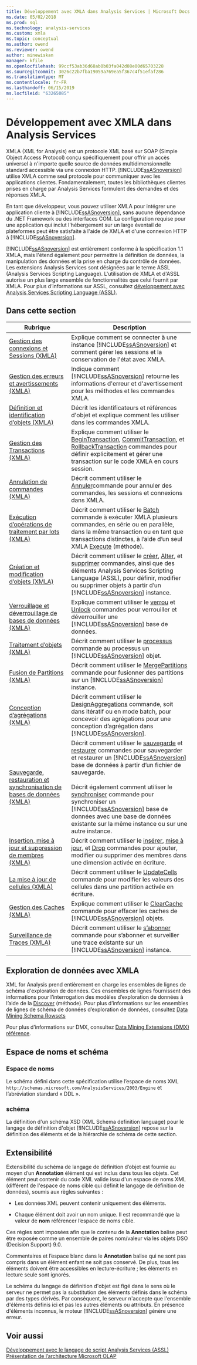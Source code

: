 ```yaml
---
title: Développement avec XMLA dans Analysis Services | Microsoft Docs
ms.date: 05/02/2018
ms.prod: sql
ms.technology: analysis-services
ms.custom: xmla
ms.topic: conceptual
ms.author: owend
ms.reviewer: owend
author: minewiskan
manager: kfile
ms.openlocfilehash: 99ccf53ab36d68ab0b03fa042d08e00d65703228
ms.sourcegitcommit: 3026c22b7fba19059a769ea5f367c4f51efaf286
ms.translationtype: MT
ms.contentlocale: fr-FR
ms.lasthandoff: 06/15/2019
ms.locfileid: "63265085"
---
```

# <a name="developing-with-xmla-in-analysis-services"></a>Développement avec XMLA dans Analysis Services
  XMLA (XML for Analysis) est un protocole XML basé sur SOAP (Simple Object Access Protocol) conçu spécifiquement pour offrir un accès universel à n'importe quelle source de données multidimensionnelle standard accessible via une connexion HTTP. [!INCLUDE[ssASnoversion](../../includes/ssasnoversion-md.md)] utilise XMLA comme seul protocole pour communiquer avec les applications clientes. Fondamentalement, toutes les bibliothèques clientes prises en charge par Analysis Services formulent des demandes et des réponses XMLA.  
  
 En tant que développeur, vous pouvez utiliser XMLA pour intégrer une application cliente à [!INCLUDE[ssASnoversion](../../includes/ssasnoversion-md.md)], sans aucune dépendance du .NET Framework ou des interfaces COM. La configuration requise pour une application qui inclut l'hébergement sur un large éventail de plateformes peut être satisfaite à l'aide de XMLA et d'une connexion HTTP à [!INCLUDE[ssASnoversion](../../includes/ssasnoversion-md.md)].  
  
 [!INCLUDE[ssASnoversion](../../includes/ssasnoversion-md.md)] est entièrement conforme à la spécification 1.1 XMLA, mais l'étend également pour permettre la définition de données, la manipulation des données et la prise en charge du contrôle de données. Les extensions Analysis Services sont désignées par le terme ASSL (Analysis Services Scripting Language). L'utilisation de XMLA et d'ASSL autorise un plus large ensemble de fonctionnalités que celui fournit par XMLA. Pour plus d’informations sur ASSL, consultez [développement avec Analysis Services Scripting Language &#40;ASSL&#41;](../../analysis-services/multidimensional-models/scripting-language-assl/developing-with-analysis-services-scripting-language-assl.md).  
  
## <a name="in-this-section"></a>Dans cette section  
  
|Rubrique|Description|  
|-----------|-----------------|  
|[Gestion des connexions et Sessions &#40;XMLA&#41;](../../analysis-services/multidimensional-models-scripting-language-assl-xmla/managing-connections-and-sessions-xmla.md)|Explique comment se connecter à une instance [!INCLUDE[ssASnoversion](../../includes/ssasnoversion-md.md)] et comment gérer les sessions et la conservation de l'état avec XMLA.|  
|[Gestion des erreurs et avertissements &#40;XMLA&#41;](../../analysis-services/multidimensional-models-scripting-language-assl-xmla/handling-errors-and-warnings-xmla.md)|Indique comment [!INCLUDE[ssASnoversion](../../includes/ssasnoversion-md.md)] retourne les informations d'erreur et d'avertissement pour les méthodes et les commandes XMLA.|  
|[Définition et identification d’objets &#40;XMLA&#41;](../../analysis-services/multidimensional-models-scripting-language-assl-xmla/defining-and-identifying-objects-xmla.md)|Décrit les identificateurs et références d'objet et explique comment les utiliser dans les commandes XMLA.|  
|[Gestion des Transactions &#40;XMLA&#41;](../../analysis-services/multidimensional-models-scripting-language-assl-xmla/managing-transactions-xmla.md)|Explique comment utiliser le [BeginTransaction](https://docs.microsoft.com/bi-reference/xmla/xml-elements-commands/begintransaction-element-xmla), [CommitTransaction](https://docs.microsoft.com/bi-reference/xmla/xml-elements-commands/committransaction-element-xmla), et [RollbackTransaction](https://docs.microsoft.com/bi-reference/xmla/xml-elements-commands/rollbacktransaction-element-xmla) commandes pour définir explicitement et gérer une transaction sur le code XMLA en cours session.|  
|[Annulation de commandes &#40;XMLA&#41;](../../analysis-services/multidimensional-models-scripting-language-assl-xmla/canceling-commands-xmla.md)|Décrit comment utiliser le [Annuler](https://docs.microsoft.com/bi-reference/xmla/xml-elements-commands/cancel-element-xmla)commande pour annuler des commandes, les sessions et connexions dans XMLA.|  
|[Exécution d’opérations de traitement par lots &#40;XMLA&#41;](../../analysis-services/multidimensional-models-scripting-language-assl-xmla/performing-batch-operations-xmla.md)|Décrit comment utiliser le [Batch](https://docs.microsoft.com/bi-reference/xmla/xml-elements-commands/batch-element-xmla) commande à exécuter XMLA plusieurs commandes, en série ou en parallèle, dans la même transaction ou en tant que transactions distinctes, à l’aide d’un seul XMLA [Execute](https://docs.microsoft.com/bi-reference/xmla/xml-elements-methods-execute) (méthode).|  
|[Création et modification d’objets &#40;XMLA&#41;](../../analysis-services/multidimensional-models-scripting-language-assl-xmla/creating-and-altering-objects-xmla.md)|Décrit comment utiliser le [créer](https://docs.microsoft.com/bi-reference/xmla/xml-elements-commands/create-element-xmla), [Alter](https://docs.microsoft.com/bi-reference/xmla/xml-elements-commands/alter-element-xmla), et [supprimer](https://docs.microsoft.com/bi-reference/xmla/xml-elements-commands/delete-element-xmla) commandes, ainsi que des éléments Analysis Services Scripting Language (ASSL), pour définir, modifier ou supprimer objets à partir d’un [!INCLUDE[ssASnoversion](../../includes/ssasnoversion-md.md)] instance.|  
|[Verrouillage et déverrouillage de bases de données &#40;XMLA&#41;](../../analysis-services/multidimensional-models-scripting-language-assl-xmla/locking-and-unlocking-databases-xmla.md)|Explique comment utiliser le [verrou](https://docs.microsoft.com/bi-reference/xmla/xml-elements-commands/lock-element-xmla) et [Unlock](https://docs.microsoft.com/bi-reference/xmla/xml-elements-commands/lock-element-xmla) commandes pour verrouiller et déverrouiller une [!INCLUDE[ssASnoversion](../../includes/ssasnoversion-md.md)] base de données.|  
|[Traitement d’objets &#40;XMLA&#41;](../../analysis-services/multidimensional-models-scripting-language-assl-xmla/processing-objects-xmla.md)|Décrit comment utiliser le [processus](https://docs.microsoft.com/bi-reference/xmla/xml-elements-commands/process-element-xmla) commande au processus un [!INCLUDE[ssASnoversion](../../includes/ssasnoversion-md.md)] objet.|  
|[Fusion de Partitions &#40;XMLA&#41;](../../analysis-services/multidimensional-models-scripting-language-assl-xmla/merging-partitions-xmla.md)|Décrit comment utiliser le [MergePartitions](https://docs.microsoft.com/bi-reference/xmla/xml-elements-commands/mergepartitions-element-xmla) commande pour fusionner des partitions sur un [!INCLUDE[ssASnoversion](../../includes/ssasnoversion-md.md)] instance.|  
|[Conception d’agrégations &#40;XMLA&#41;](../../analysis-services/multidimensional-models-scripting-language-assl-xmla/designing-aggregations-xmla.md)|Décrit comment utiliser le [DesignAggregations](https://docs.microsoft.com/bi-reference/xmla/xml-elements-commands/designaggregations-element-xmla) commande, soit dans itératif ou en mode batch, pour concevoir des agrégations pour une conception d’agrégation dans [!INCLUDE[ssASnoversion](../../includes/ssasnoversion-md.md)].|  
|[Sauvegarde, restauration et synchronisation de bases de données &#40;XMLA&#41;](../../analysis-services/multidimensional-models-scripting-language-assl-xmla/backing-up-restoring-and-synchronizing-databases-xmla.md)|Décrit comment utiliser le [sauvegarde](https://docs.microsoft.com/bi-reference/xmla/xml-elements-commands/backup-element-xmla) et [restaurer](https://docs.microsoft.com/bi-reference/xmla/xml-elements-commands/restore-element-xmla) commandes pour sauvegarder et restaurer un [!INCLUDE[ssASnoversion](../../includes/ssasnoversion-md.md)] base de données à partir d’un fichier de sauvegarde.<br /><br /> Décrit également comment utiliser le [synchroniser](https://docs.microsoft.com/bi-reference/xmla/xml-elements-commands/synchronize-element-xmla) commande pour synchroniser un [!INCLUDE[ssASnoversion](../../includes/ssasnoversion-md.md)] base de données avec une base de données existante sur la même instance ou sur une autre instance.|  
|[Insertion, mise à jour et suppression de membres &#40;XMLA&#41;](../../analysis-services/multidimensional-models-scripting-language-assl-xmla/inserting-updating-and-dropping-members-xmla.md)|Décrit comment utiliser le [insérer](https://docs.microsoft.com/bi-reference/xmla/xml-elements-commands/insert-element-xmla), [mise à jour](https://docs.microsoft.com/bi-reference/xmla/xml-elements-commands/update-element-xmla), et [Drop](https://docs.microsoft.com/bi-reference/xmla/xml-elements-commands/drop-element-xmla) commandes pour ajouter, modifier ou supprimer des membres dans une dimension activée en écriture.|  
|[La mise à jour de cellules &#40;XMLA&#41;](../../analysis-services/multidimensional-models-scripting-language-assl-xmla/updating-cells-xmla.md)|Décrit comment utiliser le [UpdateCells](https://docs.microsoft.com/bi-reference/xmla/xml-elements-commands/updatecells-element-xmla) commande pour modifier les valeurs des cellules dans une partition activée en écriture.|  
|[Gestion des Caches &#40;XMLA&#41;](../../analysis-services/multidimensional-models-scripting-language-assl-xmla/managing-caches-xmla.md)|Explique comment utiliser le [ClearCache](https://docs.microsoft.com/bi-reference/xmla/xml-elements-commands/clearcache-element-xmla) commande pour effacer les caches de [!INCLUDE[ssASnoversion](../../includes/ssasnoversion-md.md)] objets.|  
|[Surveillance de Traces &#40;XMLA&#41;](../../analysis-services/multidimensional-models-scripting-language-assl-xmla/monitoring-traces-xmla.md)|Décrit comment utiliser le [s’abonner](https://docs.microsoft.com/bi-reference/xmla/xml-elements-commands/subscribe-element-xmla) commande pour s’abonner et surveiller une trace existante sur un [!INCLUDE[ssASnoversion](../../includes/ssasnoversion-md.md)] instance.|  
  
## <a name="data-mining-with-xmla"></a>Exploration de données avec XMLA  
 XML for Analysis prend entièrement en charge les ensembles de lignes de schéma d'exploration de données. Ces ensembles de lignes fournissent des informations pour l’interrogation des modèles d’exploration de données à l’aide de la [Discover](https://docs.microsoft.com/bi-reference/xmla/xml-elements-methods-discover) (méthode). Pour plus d’informations sur les ensembles de lignes de schéma de données d’exploration de données, consultez [Data Mining Schema Rowsets](https://docs.microsoft.com/bi-reference/schema-rowsets/data-mining/data-mining-schema-rowsets)  
  
 Pour plus d’informations sur DMX, consultez [Data Mining Extensions &#40;DMX&#41; référence](../../dmx/data-mining-extensions-dmx-reference.md).  
  
## <a name="namespace-and-schema"></a>Espace de noms et schéma  
  
### <a name="namespace"></a>Espace de noms  
 Le schéma défini dans cette spécification utilise l’espace de noms XML `http://schemas.microsoft.com/AnalysisServices/2003/Engine` et l’abréviation standard « DDL ».  
  
### <a name="schema"></a>schéma  
 La définition d'un schéma XSD (XML Schema definition language) pour le langage de définition d'objet [!INCLUDE[ssASnoversion](../../includes/ssasnoversion-md.md)] repose sur la définition des éléments et de la hiérarchie de schéma de cette section.  
  
## <a name="extensibility"></a>Extensibilité  
 Extensibilité du schéma de langage de définition d’objet est fournie au moyen d’un **Annotation** élément qui est inclus dans tous les objets. Cet élément peut contenir du code XML valide issu d'un espace de noms XML (différent de l'espace de noms cible qui définit le langage de définition de données), soumis aux règles suivantes :  
  
-   Les données XML peuvent contenir uniquement des éléments.  
  
-   Chaque élément doit avoir un nom unique. Il est recommandé que la valeur de **nom** référencer l’espace de noms cible.  
  
 Ces règles sont imposées afin que le contenu de la **Annotation** balise peut être exposée comme un ensemble de paires nom/valeur via les objets DSO (Decision Support) 9.0.  
  
 Commentaires et l’espace blanc dans le **Annotation** balise qui ne sont pas compris dans un élément enfant ne soit pas conservé. De plus, tous les éléments doivent être accessibles en lecture-écriture ; les éléments en lecture seule sont ignorés.  
  
 Le schéma du langage de définition d'objet est figé dans le sens où le serveur ne permet pas la substitution des éléments définis dans le schéma par des types dérivés. Par conséquent, le serveur n'accepte que l'ensemble d'éléments définis ici et pas les autres éléments ou attributs. En présence d'éléments inconnus, le moteur [!INCLUDE[ssASnoversion](../../includes/ssasnoversion-md.md)] génère une erreur.  
  
## <a name="see-also"></a>Voir aussi  
 [Développement avec le langage de script Analysis Services &#40;ASSL&#41;](../../analysis-services/multidimensional-models/scripting-language-assl/developing-with-analysis-services-scripting-language-assl.md)   
 [Présentation de l’architecture Microsoft OLAP](../../analysis-services/multidimensional-models/olap-physical/understanding-microsoft-olap-architecture.md)  
  
  
